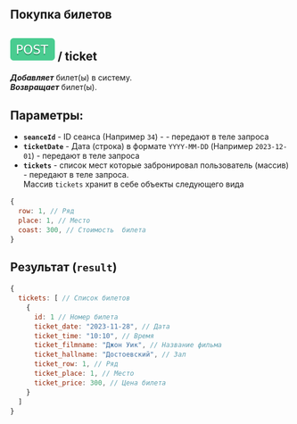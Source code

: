 ## Покупка билетов

## ![POST](../img/post.svg) / ticket

**_Добавляет_** билет(ы) в систему.  
**_Возвращает_**  билет(ы).

## Параметры:

- **`seanceId`** - ID сеанса (Например `34`) - - передают в теле запроса
- **`ticketDate`** - Дата (строка) в формате `YYYY-MM-DD` (Например `2023-12-01`) - передают в теле запроса
- **`tickets`** - список мест которые забронировал пользователь (массив) - передают в теле запроса.  
Массив `tickets` хранит в себе объекты следующего вида
```javascript  
{
  row: 1, // Ряд
  place: 1, // Место
  coast: 300, // Стоимость  билета
}   
```

## Результат (`result`)

```javascript  
{  
  tickets: [ // Список билетов 
    {
      id: 1 // Номер билета
      ticket_date: "2023-11-28", // Дата
      ticket_time: "10:10", // Время
      ticket_filmname: "Джон Уик", // Название фильма
      ticket_hallname: "Достоевский", // Зал
      ticket_row: 1, // Ряд
      ticket_place: 1, // Место
      ticket_price: 300, // Цена билета
    }
  ]
}  
```
